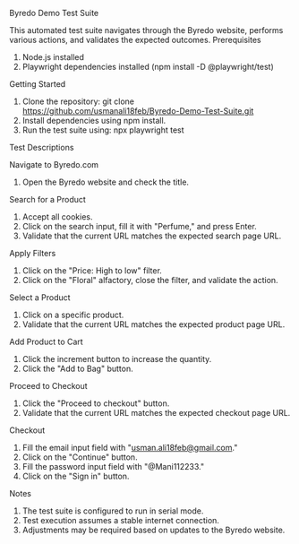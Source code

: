 Byredo Demo Test Suite

This automated test suite navigates through the Byredo website, performs various actions, and validates the expected outcomes.
Prerequisites

1. Node.js installed
2. Playwright dependencies installed (npm install -D @playwright/test)

Getting Started
1. Clone the repository: git clone https://github.com/usmanali18feb/Byredo-Demo-Test-Suite.git
2. Install dependencies using npm install.
3. Run the test suite using: npx playwright test

Test Descriptions

Navigate to Byredo.com
1. Open the Byredo website and check the title.

Search for a Product
1. Accept all cookies.
2. Click on the search input, fill it with "Perfume," and press Enter.
3. Validate that the current URL matches the expected search page URL.

Apply Filters
1. Click on the "Price: High to low" filter.
2. Click on the "Floral" alfactory, close the filter, and validate the action.

Select a Product
1. Click on a specific product.
2. Validate that the current URL matches the expected product page URL.

Add Product to Cart
1. Click the increment button to increase the quantity.
2. Click the "Add to Bag" button.

Proceed to Checkout
1. Click the "Proceed to checkout" button.
2. Validate that the current URL matches the expected checkout page URL.

Checkout
1. Fill the email input field with "usman.ali18feb@gmail.com."
2. Click on the "Continue" button.
3. Fill the password input field with "@Mani112233."
4. Click on the "Sign in" button.

Notes
1. The test suite is configured to run in serial mode.
2. Test execution assumes a stable internet connection.
3. Adjustments may be required based on updates to the Byredo website.



